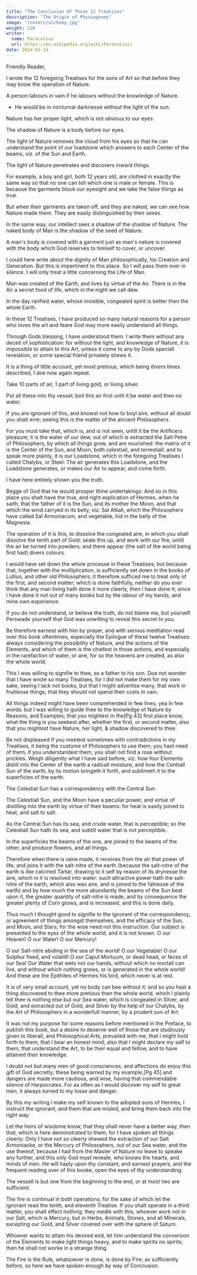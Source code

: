 ```yaml
---
title: "The Conclusion Of These 12 Treatises"
description: "The Origin of Physiognomy"
image: "/covers/alchemy.jpg"
weight: 220
writer:
  name: Paracelsus
  url: https://en.wikipedia.org/wiki/Paracelsus/
date: 2024-02-24
---
```



Friendly Reader,

I wrote the 12 foregoing Treatises for the sons of Art so that before they may know the operation of Nature.

 <!-- viz. how she produceth things by her working; lest they should attempt to enter in at the gate without keyes, or to draw water in a sieve:  -->

A person labours in vain if he labours without the knowledge of Nature.
- He would be in nocturnal darknesse without the light of the sun.

<!-- to whom the sun doth not shine, and he is in thick darknesse, to whom after it is night the Moon doth not appeare.  -->

Nature has her proper light, which is not obvious to our eyes.

The shadow of Nature is a body before our eyes. 

The light of Nature removes the cloud from his eyes so that he can understand the point of our loadstone which answers to each Center of the beams, viz. of the Sun and Earth.

The light of Nature penetrates and discovers inward things. 

For example, a boy and girl, both 12 years old, are clothed in exactly the same way so that no one can tell which one is male or female. This is because the garments block our eyesight and we take the false things as true. 

But when their garments are taken off, and they are naked, we can see how Nature made them. They are easily distinguished by their sexes. 

In the same way, our intellect sees a shadow of the shadow of Nature. The naked body of Man is the shadow of the seed of Nature.

A man's body is covered with a garment just as man's nature is covered with the body which God reserves to himself to cover, or uncover.

I could here write about the dignity of Man philosophically, his Creation and Generation. But this is impertinent to this place. So I will pass them over in silence. I will only treat a little concerning the Life of Man. 

Man was created of the Earth, and lives by virtue of the Air. There is in the Air a secret food of life, which in the night we call dew.

In the day rarified water, whose invisible, congealed spirit is better then the whole Earth. 

<!-- O holy, and wonderfull Nature, who dost not suffer the sons of Wisdome to erre, as you dost manifest in the life of man daily!  -->

In these 12 Treatises, I have produced so many natural reasons for a person who loves the art and feare God may more easily understand all things.

Through Gods blessing, I have understood them. I write them without any deceit of sophistication: for without the light, and knowledge of Nature, it is impossible to attain to this Art, unless it come to any by Gods speciall revelation, or some special friend privately shews it.

It is a thing of little account, yet most pretious, which being divers times described, I doe now again repeat. 

Take 10 parts of air, 1 part of living gold, or living silver.

Put all these into thy vessel; boil this air first until it be water and then no water. 

If you are ignorant of this, and knowst not how to boyl aire, without all doubt you shalt erre; seeing this is the matter of the ancient Philosophers.

For you must take that, which is, and is not seen, untill it be the Artificers pleasure; it is the water of our dew, out of which is extracted the Salt Petre of Philosophers, by which all things grow, and are nourished: the matrix of it is the Center of the Sun, and Moon, both celestiall, and terrestiall: and to speak more plainly, it is our Loadstone, which in the foregoing Treatises I called Chalybs, or Steel: The air generates this Loadstone, and the Loadstone generates, or makes our Air to appear, and come forth. 

I have here entirely shown you the truth. 

Begge of God that he  would prosper thine undertakings: And so in this place you shalt have the true, and right explication of Hermes, when he saith, that the father of it is the Sun, and its mother the Moon, and that which the wind carryed in its belly, viz. Sal Alkali, which the Philosophers have called Sal Armoniacum, and vegetable, hid in the belly of the Magnesia.

The operation of it is this, to dissolve the congealed aire, in which you shall dissolve the tenth part of Gold; seale this up, and work with our fire, untill the air be turned into powders; and there appear (the salt of the world being first had) divers colours. 

I would have set down the whole processe in these Treatises; but because that, together with the multiplication, is sufficiently set down in the books of Lullius, and other old Philosophers; it therefore sufficed me to treat only of the first, and second matter; which is done faithfully, neither do you ever think that any man living hath done it more cleerly, then I have done it; since I have done it not out of many books but by the labour of my hands, and mine own experience. 

If you do not understand, or believe the truth, do not blame me, but yourself. Perswade yourself that God was unwilling to reveal this secret to you.

Be therefore earnest with him by prayer, and with serious meditation read over this book oftentimes, especially the Epilogue of these twelve Treatises: always considering the possibility of Nature, and the actions of the Elements, and which of them is the chiefest in those actions, and especially in the rarefaction of water, or aire, for so the heavens are created, as also the whole world. 

This I was willing to signifie to thee, as a father to his son. Doe not wonder that I have wrote so many Treatises, for I did not make them for my own sake, seeing I lack not books, but that I might advertise many, that work in fruitlesse things, that they should not spend their costs in vain. 

All things indeed might have been comprehended in few lines, yea in few words: but I was willing to guide thee to the knowledge of Nature by Reasons, and Examples; that you mightest in the[Pg 43] first place know, what the thing is you seekest after, whether the first, or second matter, also that you mightest have Nature, her light, & shadow discovered to thee.

Be not displeased if you meetest sometimes with contradictions in my Treatises, it being the custome of Philosophers to use them; you hast need of them, if you understandest them, you shall not find a rose without prickles. Weigh diligently what I have said before, viz. how four Elements distill into the Center of the earth a radicall moisture, and how the Centrall Sun of the earth, by its motion bringeth it forth, and sublimeth it to the superficies of the earth. 

The Celestial Sun has a correspondency with the Central Sun.

The Celestiall Sun, and the Moon have a peculiar power, and virtue of distilling into the earth by virtue of their beams: for heat is easily joined to heat, and salt to salt.

As the Central Sun has its sea, and crude water, that is perceptible; so the Celestiall Sun hath its sea, and subtill water that is not perceptible. 

In the superficies the beams of the one, are joined to the beams of the other, and produce flowers, and all things. 

Therefore when there is raine made, it receives from the air that power of life, and joins it with the salt-nitre of the earth (because the salt-nitre of the earth is like calcined Tartar, drawing to it self by reason of its drynesse the aire, which in it is resolved into water: such attractive power hath the salt-nitre of the earth, which also was aire, and is joined to the fatnesse of the earth) and by how much the more abundantly the beams of the Sun beat upon it, the greater quantity of salt-nitre is made, and by consequence the greater plenty of Corn grows, and is increased, and this is done daily. 

Thus much I thought good to signifie to the ignorant of the correspondency, or agreement of things amongst themselves, and the efficacy of the Sun, and Moon, and Stars; for the wise need not this instruction. Our subject is presented to the eyes of the whole world, and it is not known. O our Heaven! O our Water! O our Mercury!

O our Salt-nitre abiding in the sea of the world! O our Vegetable! O our Sulphur fixed, and volatill! O our Caput Mortuum, or dead head, or feces of our Sea! Our Water that wets not our hands, without which no mortall can live, and without which nothing grows, or is generated in the whole world! And these are the Epithites of Hermes his bird, which never is at rest. 

It is of very small account, yet no body can bee without it: and so you hast a thing discovered to thee more pretious then the whole world, which I plainly tell thee is nothing else but our Sea water, which is congealed in Silver, and Gold, and extracted out of Gold, and Silver by the help of our Chalybs, by the Art of Philosophers in a wonderfull manner, by a prudent son of Art. 

It was not my purpose for some reasons before mentioned in the Preface, to publish this book, but a desire to deserve well of those that are studiously given to liberall, and Philosophical Arts, prevailed with me, that I might hold forth to them, that I bear an honest mind; also that I might declare my self to them, that understand the Art, to be their equal and fellow, and to have attained their knowledge. 

I doubt not but many men of good consciences, and affections do enjoy this gift of God secretly; these being warned by my example,[Pg 45] and dangers are made more cautious, and wise, having that commendable silence of Harpocrates. For as often as I would discover my self to great men, it always turned to my losse and danger. 

By this my writing I make my self known to the adopted sons of Hermes, I instruct the ignorant, and them that are misled, and bring them back into the right way.

Let the heirs of wisdome know, that they shall never have a better way, then that, which is here demonstrated to them; for I have spoken all things cleerly: Only I have not so cleerly shewed the extraction of our Salt Armoniacke, or the Mercury of Philosophers, out of our Sea water, and the use thereof, because I had from the Master of Nature no leave to speake any further, and this only God must reveale, who knows the hearts, and minds of men. He will haply upon thy constant, and earnest prayers, and the frequent reading over of this booke, open the eyes of thy understanding. 

The vessell is but one from the beginning to the end, or at most two are sufficient.

The fire is continual in both operations; for the sake of which let the ignorant read the tenth, and eleventh Treatise. If you shalt operate in a third matter, you shalt effect nothing: they medle with this, whoever work not in our Salt, which is Mercury, but in Herbs, Animals, Stones, and all Minerals, excepting our Gold, and Silver covered over with the sphere of Saturn.

Whoever wants to attain his desired end, let him understand the conversion of the Elements to make light things heavy, and to make spirits no spirits; then he  shall not worke in a strange thing.

The Fire is the Rule, whatsoever is done, is done by Fire; as sufficiently before, so here we have spoken enough by way of Conclusion. 

<!-- Farewell friendly Reader! and long maist you enjoy these labours of mine, (made good, or verified by mine owne experience,) to the glory of God, the welfare of thine owne soule, and good of thy neighbour. -->
